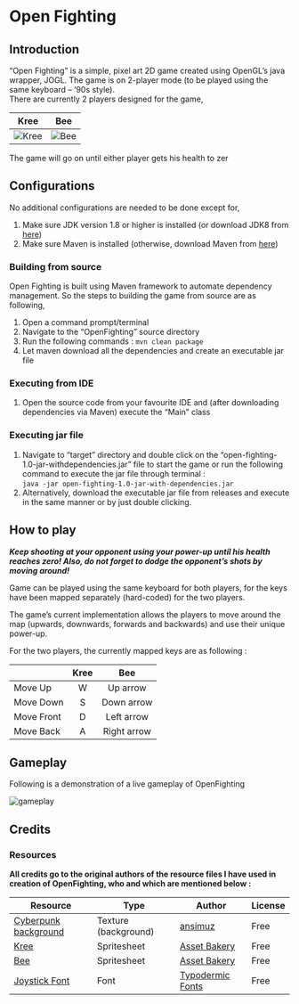 # Open Fighting

## Introduction
“Open Fighting” is a simple, pixel art 2D game created using OpenGL’s java wrapper, JOGL. The game is on 2-player mode (to be played using the same keyboard – ‘90s style).  
There are currently 2 players designed for the game, 

| Kree | Bee |
|:---:|:----:|
|![Kree](https://i.imgur.com/ZlhHFvd.png) | ![Bee](https://i.imgur.com/0L5O2hd.png) |

The game will go on until either player gets his health to zer

## Configurations

No additional configurations are needed to be done except for, 
1. Make sure JDK version 1.8 or higher is installed (or download JDK8 from [here](https://www.oracle.com/technetwork/java/javase/downloads/jdk8-downloads-2133151.html)) 
2. Make sure Maven is installed (otherwise, download Maven from [here](https://maven.apache.org/download.cgi)) 

### Building from source

Open Fighting is built using Maven framework to automate dependency management. So the steps to building the game from source are as following,  

1. Open a command prompt/terminal
2. Navigate to the “OpenFighting” source directory
3. Run the following commands :
```mvn clean package```
4. Let maven download all the dependencies and create an executable jar file 

### Executing from IDE 

1. Open the source code from your favourite IDE and (after downloading dependencies via Maven) execute the “Main” class 

### Executing jar file

1. Navigate to “target” directory and double click on the “open-fighting-1.0-jar-withdependencies.jar” file to start the game or run the following command to execute the jar file through terminal :  
```java -jar open-fighting-1.0-jar-with-dependencies.jar ```
2. Alternatively, download the executable jar file from releases and execute in the same manner or by just double clicking. 

## How to play

**_Keep shooting at your opponent using your power-up until his health reaches zero! Also, do not forget to dodge the opponent’s shots by moving around!_**

Game can be played using the same keyboard for both players, for the keys have been mapped separately (hard-coded) for the two players. 

The game’s current implementation allows the players to move around the map (upwards, downwards, forwards and backwards) and use their unique power-up. 
 
For the two players, the currently mapped keys are as following : 

| | Kree | Bee | 
|:---|:---:|:---:|
|Move Up | W | Up arrow|
|Move Down | S | Down arrow|
|Move Front | D | Left arrow|
|Move Back | A | Right arrow|

## Gameplay

Following is a demonstration of a live gameplay of OpenFighting

![gameplay](https://i.imgur.com/d4Xsu8b.gif)

## Credits

### Resources

**All credits go to the original authors of the resource files I have used in creation of OpenFighting, who and which are mentioned below :**

|Resource|Type|Author|License|
|---|---|---|---|
|[Cyberpunk background](https://ansimuz.itch.io/cyberpunk-street-environmen) | Texture (background) | [ansimuz](https://ansimuz.itch.io/)| Free|
|[Kree](https://assetbakery.itch.io/2d-fighter-3) |Spritesheet | [Asset Bakery](https://assetbakery.itch.io)| Free |
|[Bee](https://assetbakery.itch.io/2d-fighter-4) | Spritesheet| [Asset Bakery](https://assetbakery.itch.io)| Free |
| [Joystick Font](https://fontmeme.com/fonts/joystix-font/) | Font | [Typodermic Fonts](http://www.typodermicfonts.com/) | Free |





